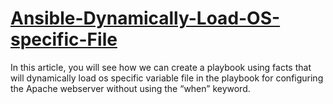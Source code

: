 # [ Ansible-Dynamically-Load-OS-specific-File ](https://rohitraut3366.medium.com/ansible-dynamically-load-operating-system-specific-variable-file-c0bbe86f3891)
In this article, you will see how we can create a playbook using facts that will dynamically load os specific variable file in the playbook for configuring the Apache webserver without using the “when” keyword.

